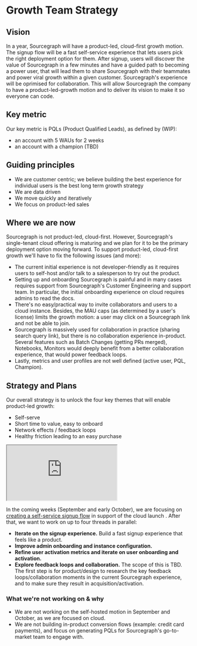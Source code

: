 # Growth Team Strategy

## Vision

In a year, Sourcegraph will have a product-led, cloud-first growth motion. The signup flow will be a fast self-service experience that lets users pick the right deployment option for them. After signup, users will discover the value of Sourcegraph in a few minutes and have a guided path to becoming a power user, that will lead them to share Sourcegraph with their teammates and power viral growth within a given customer. Sourcegraph's experience will be oprimised for collaboration. This will allow Sourcegraph the company to have a product-led-growth motion and to deliver its vision to make it so everyone can code.

## Key metric

Our key metric is PQLs (Product Qualified Leads), as defined by (WIP):

- an account with 5 WAUs for 2 weeks
- an account with a champion (TBD)

## Guiding principles

- We are customer centric; we believe building the best experience for individual users is the best long term growth strategy
- We are data driven
- We move quickly and iteratively
- We focus on product-led sales

## Where we are now

Sourcegraph is not product-led, cloud-first. However, Sourcegraph's single-tenant cloud offering is maturing and we plan for it to be the primary deployment option moving forward. To support product-led, cloud-first growth we'll have to fix the following issues (and more):

- The current initial experience is not developer-friendly as it requires users to self-host and/or talk to a salesperson to try out the product.
- Setting up and onboarding Sourcegraph is painful and in many cases requires support from Sourcegraph's Customer Engineering and support team. In particular, the initial onboarding experience on cloud requires admins to read the docs.
- There's no easy/practical way to invite collaborators and users to a cloud instance. Besides, the MAU caps (as determined by a user's license) limits the growth motion: a user may click on a Sourcegraph link and not be able to join.
- Sourcegraph is massively used for collaboration in practice (sharing search query link), but there is no collaboration experience in-product. Several features such as Batch Changes (getting PRs merged), Notebooks, Monitors would deeply benefit from a better collaboration experience, that would power feedback loops.
- Lastly, metrics and user profiles are not well defined (active user, PQL, Champion).

## Strategy and Plans

Our overall strategy is to unlock the four key themes that will enable product-led growth:

- Self-serve
- Short time to value, easy to onboard
- Network effects / feedback loops
- Healthy friction leading to an easy purchase

<iframe src="https://docs.google.com/presentation/d/e/2PACX-1vThxOgLUUK2EfBhYRoCPwfKcw8wiarmD7uaTtmQpB1_WL7oho1377pRT8Vv6l7avKtCdK4T1o9Qaqng/embed?start=false&loop=false&delayms=3000&slide=id.g1581317b2af_2_0" allow="fullscreen" title="Product Led Growth"></iframe>

In the coming weeks (September and early October), we are focusing on [creating a self-service signup flow](https://docs.google.com/document/d/1aUfXlt5AGwhG7tIF8dPRmsLhFL8TuvPKFvXlOsxgFws) in support of the cloud launch . After that, we want to work on up to four threads in parallel:

- **Iterate on the signup experience.** Build a fast signup experience that feels like a product.
- **Improve admin onboarding and instance configuration.**
- **Refine user activation metrics and iterate on user onboarding and activation.**
- **Explore feedback loops and collaboration.** The scope of this is TBD. The first step is for product/design to research the key feedback loops/collaboration moments in the current Sourcegraph experience, and to make sure they result in acquisition/activation.

### What we're not working on & why

- We are not working on the self-hosted motion in September and October, as we are focused on cloud.
- We are not building in-product conversion flows (example: credit card payments), and focus on generating PQLs for Sourcegraph's go-to-market team to engage with.
